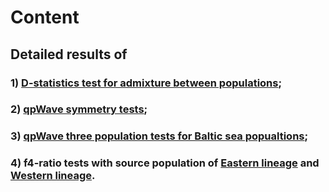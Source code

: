 # Content 
## Detailed results of 
### 1) [D-statistics test for admixture between populations](https://github.com/XueyunF/nsp_phylogeo/tree/main/Tables/Dstat_result_full_table.txt); 
### 2) [qpWave symmetry tests](https://github.com/XueyunF/nsp_phylogeo/tree/main/Tables/Two_pop_symmetrical_qpwave.txt); 
### 3) [qpWave three population tests for Baltic sea popualtions](https://github.com/XueyunF/nsp_phylogeo/tree/main/Tables/Baltic_triplets_qpWave.txt); 
### 4) f4-ratio tests with source population of [Eastern lineage](https://github.com/XueyunF/nsp_phylogeo/tree/main/Tables/f4_ratio_sourceEL.txt) and [Western lineage](https://github.com/XueyunF/nsp_phylogeo/tree/main/Tables/f4_ratio_sourceWL.txt).

